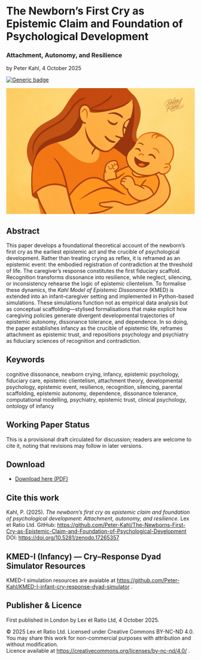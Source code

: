 # The Newborn’s First Cry as Epistemic Claim and Foundation of Psychological Development

### Attachment, Autonomy, and Resilience

by Peter Kahl, 4 October 2025

[![Generic badge](https://img.shields.io/badge/DOI%3A-10.5281%2Fzenodo.17265357-green.svg)](https://doi.org/10.5281/zenodo.17265357)

![A stylised illustration of a mother holding her smiling infant, rendered in warm orange tones. The image symbolises the newborn’s cry and caregiver recognition as the foundational exchange of epistemic life, where comfort and care scaffold resilience and autonomy.](https://github.com/Peter-Kahl/The-Newborns-First-Cry-as-Epistemic-Claim-and-Foundation-of-Psychological-Development/blob/main/mum_baby.jpg?raw=true)

## Abstract

This paper develops a foundational theoretical account of the newborn’s first cry as the earliest epistemic act and the crucible of psychological development. Rather than treating crying as reflex, it is reframed as an epistemic event: the embodied registration of contradiction at the threshold of life. The caregiver’s response constitutes the first fiduciary scaffold. Recognition transforms dissonance into resilience, while neglect, silencing, or inconsistency rehearse the logic of epistemic clientelism. To formalise these dynamics, the _Kahl Model of Epistemic Dissonance_ (KMED) is extended into an infant–caregiver setting and implemented in Python-based simulations. These simulations function not as empirical data analysis but as conceptual scaffolding—stylised formalisations that make explicit how caregiving policies generate divergent developmental trajectories of epistemic autonomy, dissonance tolerance, and dependence. In so doing, the paper establishes infancy as the crucible of epistemic life, reframes attachment as epistemic trust, and repositions psychology and psychiatry as fiduciary sciences of recognition and contradiction.

## Keywords

cognitive dissonance, newborn crying, infancy, epistemic psychology, fiduciary care, epistemic clientelism, attachment theory, developmental psychology, epistemic event, resilience, recognition, silencing, parental scaffolding, epistemic autonomy, dependence, dissonance tolerance, computational modelling, psychiatry, epistemic trust, clinical psychology, ontology of infancy

## Working Paper Status

This is a provisional draft circulated for discussion; readers are welcome to cite it, noting that revisions may follow in later versions.

## Download

- [Download here (PDF)](https://raw.githubusercontent.com/Peter-Kahl/The-Newborns-First-Cry-as-Epistemic-Claim-and-Foundation-of-Psychological-Development/master/Kahl_P_The_Newborns_First_Cry_as_Epistemic_Claim_2025-10-04.pdf)

## Cite this work

Kahl, P. (2025). _The newborn’s first cry as epistemic claim and foundation of psychological development: Attachment, autonomy, and resilience_. Lex et Ratio Ltd. GitHub: https://github.com/Peter-Kahl/The-Newborns-First-Cry-as-Epistemic-Claim-and-Foundation-of-Psychological-Development DOI: https://doi.org/10.5281/zenodo.17265357

## KMED-I (Infancy) — Cry–Response Dyad Simulator Resources

KMED-I simulation resources are avaiable at https://github.com/Peter-Kahl/KMED-I-infant-cry-response-dyad-simulator .

## Publisher & Licence

First published in London by Lex et Ratio Ltd, 4 October 2025.

© 2025 Lex et Ratio Ltd. Licensed under Creative Commons BY-NC-ND 4.0.\
You may share this work for non-commercial purposes with attribution and without modification.\
Licence available at https://creativecommons.org/licenses/by-nc-nd/4.0/ .